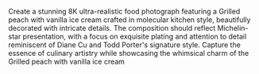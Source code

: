 Create a stunning 8K ultra-realistic food photograph featuring a Grilled peach with vanilla ice cream crafted in molecular kitchen style, beautifully decorated with intricate details. The composition should reflect Michelin-star presentation, with a focus on exquisite plating and attention to detail reminiscent of Diane Cu and Todd Porter's signature style. Capture the essence of culinary artistry while showcasing the whimsical charm of the Grilled peach with vanilla ice cream